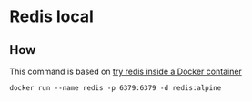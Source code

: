 ﻿# Redis local

## How
This command is based on [try redis inside a Docker container](https://gist.github.com/bahmutov/f09b5895f5bb0f2a13f5)
```
docker run --name redis -p 6379:6379 -d redis:alpine
```